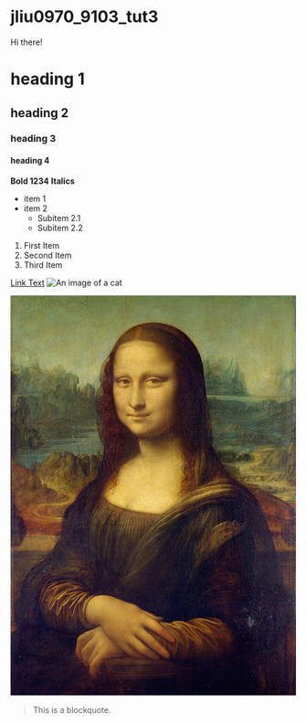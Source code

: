 # jliu0970_9103_tut3
Hi there!

# heading 1
## heading 2
### heading 3
#### heading 4

**Bold 1234**
**Italics**

- item 1
- item 2
  - Subitem 2.1
  - Subitem 2.2

1. First Item
2. Second Item
3. Third Item

[Link Text](https://www.google.com)
![An image of a cat](http://placekitten.com/200/300)

![An image of the Mona Lisa](Images/Mona_Lisa_by_Leonardo_da_Vinci_500_x_700.jpg)

> This is a blockquote.